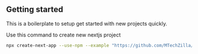 ## Getting started

This is a boilerplate to setup get started with new projects quickly.

Use this command to create new nextjs project

```bash
npx create-next-app --use-npm --example "https://github.com/MTechZilla/nextjs-boilerplate" web
```


